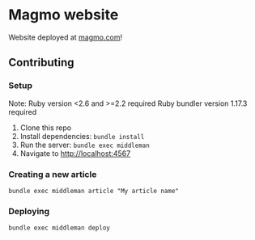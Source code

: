 # Magmo website

Website deployed at [magmo.com](https://magmo.com)!

## Contributing

### Setup
Note: 
Ruby version <2.6 and >=2.2 required
Ruby bundler version 1.17.3 required

1. Clone this repo
2. Install dependencies: `bundle install`
3. Run the server: `bundle exec middleman`
4. Navigate to [http://localhost:4567](http://localhost:4567)

### Creating a new article

```
bundle exec middleman article "My article name"
```

### Deploying

```
bundle exec middleman deploy
```

